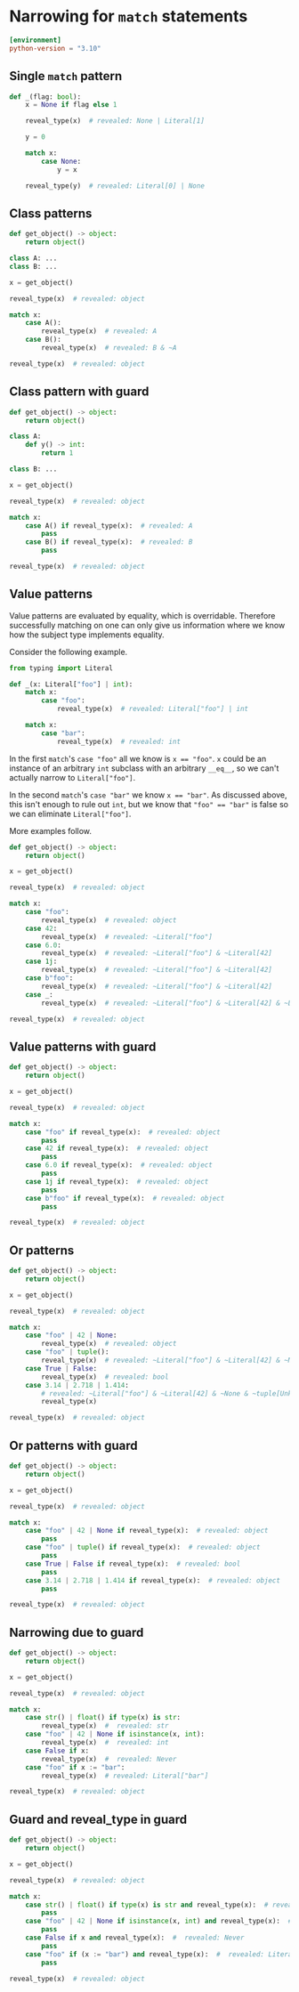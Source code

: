 # Narrowing for `match` statements

```toml
[environment]
python-version = "3.10"
```

## Single `match` pattern

```py
def _(flag: bool):
    x = None if flag else 1

    reveal_type(x)  # revealed: None | Literal[1]

    y = 0

    match x:
        case None:
            y = x

    reveal_type(y)  # revealed: Literal[0] | None
```

## Class patterns

```py
def get_object() -> object:
    return object()

class A: ...
class B: ...

x = get_object()

reveal_type(x)  # revealed: object

match x:
    case A():
        reveal_type(x)  # revealed: A
    case B():
        reveal_type(x)  # revealed: B & ~A

reveal_type(x)  # revealed: object
```

## Class pattern with guard

```py
def get_object() -> object:
    return object()

class A:
    def y() -> int:
        return 1

class B: ...

x = get_object()

reveal_type(x)  # revealed: object

match x:
    case A() if reveal_type(x):  # revealed: A
        pass
    case B() if reveal_type(x):  # revealed: B
        pass

reveal_type(x)  # revealed: object
```

## Value patterns

Value patterns are evaluated by equality, which is overridable. Therefore successfully matching on
one can only give us information where we know how the subject type implements equality.

Consider the following example.

```py
from typing import Literal

def _(x: Literal["foo"] | int):
    match x:
        case "foo":
            reveal_type(x)  # revealed: Literal["foo"] | int

    match x:
        case "bar":
            reveal_type(x)  # revealed: int
```

In the first `match`'s `case "foo"` all we know is `x == "foo"`. `x` could be an instance of an
arbitrary `int` subclass with an arbitrary `__eq__`, so we can't actually narrow to
`Literal["foo"]`.

In the second `match`'s `case "bar"` we know `x == "bar"`. As discussed above, this isn't enough to
rule out `int`, but we know that `"foo" == "bar"` is false so we can eliminate `Literal["foo"]`.

More examples follow.

```py
def get_object() -> object:
    return object()

x = get_object()

reveal_type(x)  # revealed: object

match x:
    case "foo":
        reveal_type(x)  # revealed: object
    case 42:
        reveal_type(x)  # revealed: ~Literal["foo"]
    case 6.0:
        reveal_type(x)  # revealed: ~Literal["foo"] & ~Literal[42]
    case 1j:
        reveal_type(x)  # revealed: ~Literal["foo"] & ~Literal[42]
    case b"foo":
        reveal_type(x)  # revealed: ~Literal["foo"] & ~Literal[42]
    case _:
        reveal_type(x)  # revealed: ~Literal["foo"] & ~Literal[42] & ~Literal[b"foo"]

reveal_type(x)  # revealed: object
```

## Value patterns with guard

```py
def get_object() -> object:
    return object()

x = get_object()

reveal_type(x)  # revealed: object

match x:
    case "foo" if reveal_type(x):  # revealed: object
        pass
    case 42 if reveal_type(x):  # revealed: object
        pass
    case 6.0 if reveal_type(x):  # revealed: object
        pass
    case 1j if reveal_type(x):  # revealed: object
        pass
    case b"foo" if reveal_type(x):  # revealed: object
        pass

reveal_type(x)  # revealed: object
```

## Or patterns

```py
def get_object() -> object:
    return object()

x = get_object()

reveal_type(x)  # revealed: object

match x:
    case "foo" | 42 | None:
        reveal_type(x)  # revealed: object
    case "foo" | tuple():
        reveal_type(x)  # revealed: ~Literal["foo"] & ~Literal[42] & ~None
    case True | False:
        reveal_type(x)  # revealed: bool
    case 3.14 | 2.718 | 1.414:
        # revealed: ~Literal["foo"] & ~Literal[42] & ~None & ~tuple[Unknown, ...] & ~Literal[True] & ~Literal[False]
        reveal_type(x)

reveal_type(x)  # revealed: object
```

## Or patterns with guard

```py
def get_object() -> object:
    return object()

x = get_object()

reveal_type(x)  # revealed: object

match x:
    case "foo" | 42 | None if reveal_type(x):  # revealed: object
        pass
    case "foo" | tuple() if reveal_type(x):  # revealed: object
        pass
    case True | False if reveal_type(x):  # revealed: bool
        pass
    case 3.14 | 2.718 | 1.414 if reveal_type(x):  # revealed: object
        pass

reveal_type(x)  # revealed: object
```

## Narrowing due to guard

```py
def get_object() -> object:
    return object()

x = get_object()

reveal_type(x)  # revealed: object

match x:
    case str() | float() if type(x) is str:
        reveal_type(x)  #  revealed: str
    case "foo" | 42 | None if isinstance(x, int):
        reveal_type(x)  #  revealed: int
    case False if x:
        reveal_type(x)  #  revealed: Never
    case "foo" if x := "bar":
        reveal_type(x)  # revealed: Literal["bar"]

reveal_type(x)  # revealed: object
```

## Guard and reveal_type in guard

```py
def get_object() -> object:
    return object()

x = get_object()

reveal_type(x)  # revealed: object

match x:
    case str() | float() if type(x) is str and reveal_type(x):  # revealed: str
        pass
    case "foo" | 42 | None if isinstance(x, int) and reveal_type(x):  #  revealed: int
        pass
    case False if x and reveal_type(x):  #  revealed: Never
        pass
    case "foo" if (x := "bar") and reveal_type(x):  #  revealed: Literal["bar"]
        pass

reveal_type(x)  # revealed: object
```
